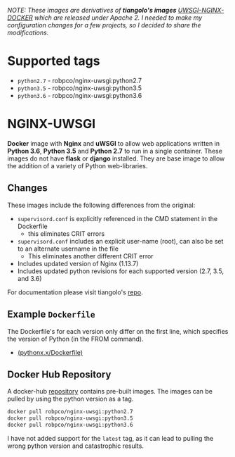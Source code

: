 *NOTE: These images are derivatives of **tiangolo's images** [UWSGI-NGINX-DOCKER](https://github.com/tiangolo/uwsgi-nginx-docker)* *which are released under Apache 2.  I needed to make my configuration changes for a few projects, so I decided to share the modifications.*

# Supported tags

  - `python2.7` - robpco/nginx-uwsgi:python2.7
  - `python3.5` - robpco/nginx-uwsgi:python3.5
  - `python3.6` - robpco/nginx-uwsgi:python3.6

# NGINX-UWSGI

**Docker** image with **Nginx** and **uWSGI** to allow web applications written in **Python 3.6**, **Python 3.5** and **Python 2.7** to run in a single container.  These images do not have **flask** or **django** installed.  They are base image to allow the addition of a variety of Python web-libraries.

## Changes

These images include the following differences from the original:
- `supervisord.conf` is explicitly referenced in the CMD statement in the Dockerfile
  - this eliminates CRIT errors
- `supervisord.conf` includes an explicit user-name (root), can also be set to an alternate username in the file
  - This eliminates another different CRIT error
- Includes updated version of Nginx (1.13.7)
- Includes updated python revisions for each supported version (2.7, 3.5, and 3.6)

For documentation please visit tiangolo's [repo](https://github.com/tiangolo/uwsgi-nginx-docker).

## Example `Dockerfile`
The Dockerfile's for each version only differ on the first line, which specifies the version of Python (in the FROM command).  

  - [(pythonx.x/Dockerfile) ](https://hub.docker.com/r/robpco/nginx-uwsgi/~/dockerfile/)

## Docker Hub Repository

A docker-hub [repository](https://hub.docker.com/r/robpco/nginx-uwsgi/) contains pre-built images.  The images can be pulled by using the python version as a tag.

```bash
docker pull robpco/nginx-uwsgi:python2.7
docker pull robpco/nginx-uwsgi:python3.5
docker pull robpco/nginx-uwsgi:python3.6
```

I have not added support for the `latest` tag, as it can lead to pulling the wrong python version and catastrophic results.
